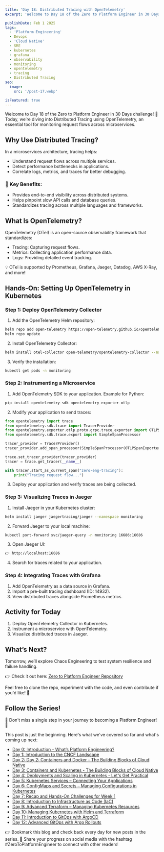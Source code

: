 ```yaml
---
title: 'Day 18: Distributed Tracing with OpenTelemetry'
excerpt: 'Welcome to Day 18 of the Zero to Platform Engineer in 30 Days challenge! 🚀 Today, we’re diving into Distributed Tracing using OpenTelemetry, an essential tool for monitoring request flows across microservices.'

publishDate: Feb 1 2025
tags:
  - 'Platform Engineering'
  - Devops
  - 'Cloud Native'  
  - SRE
  - kubernetes
  - grafana
  - observability
  - monitoring
  - opentelemetry
  - tracing
  - Distributed Tracing
seo:
  image:
    src: '/post-17.webp'

isFeatured: true
---
```


Welcome to Day 18 of the Zero to Platform Engineer in 30 Days challenge! 🚀 Today, we’re diving into Distributed Tracing using OpenTelemetry, an essential tool for monitoring request flows across microservices.


## Why Use Distributed Tracing?

In a microservices architecture, tracing helps:

* Understand request flows across multiple services.
* Detect performance bottlenecks in applications.
* Correlate logs, metrics, and traces for better debugging.

### 🎯 Key Benefits:

* Provides end-to-end visibility across distributed systems.
* Helps pinpoint slow API calls and database queries.
* Standardizes tracing across multiple languages and frameworks.

## What Is OpenTelemetry?

OpenTelemetry (OTel) is an open-source observability framework that standardizes:

* Tracing: Capturing request flows.
* Metrics: Collecting application performance data.
* Logs: Providing detailed event tracking.

💡 OTel is supported by Prometheus, Grafana, Jaeger, Datadog, AWS X-Ray, and more!

## Hands-On: Setting Up OpenTelemetry in Kubernetes

### Step 1: Deploy OpenTelemetry Collector

1. Add the OpenTelemetry Helm repository:

```bash
helm repo add open-telemetry https://open-telemetry.github.io/opentelemetry-helm-charts
helm repo update
```

2. Install OpenTelemetry Collector:

```bash
helm install otel-collector open-telemetry/opentelemetry-collector --namespace monitoring --create-namespace
```

3. Verify the installation:

```bash
kubectl get pods -n monitoring
```

### Step 2: Instrumenting a Microservice

1. Add OpenTelemetry SDK to your application. Example for Python:

```bash
pip install opentelemetry-sdk opentelemetry-exporter-otlp
```

2. Modify your application to send traces:

```python
from opentelemetry import trace
from opentelemetry.sdk.trace import TracerProvider
from opentelemetry.exporter.otlp.proto.grpc.trace_exporter import OTLPSpanExporter
from opentelemetry.sdk.trace.export import SimpleSpanProcessor

tracer_provider = TracerProvider()
tracer_provider.add_span_processor(SimpleSpanProcessor(OTLPSpanExporter(endpoint="http://otel-collector:4317")))

trace.set_tracer_provider(tracer_provider)
tracer = trace.get_tracer(__name__)

with tracer.start_as_current_span("zero-eng-tracing"):
    print("Tracing request flow...")
```

3. Deploy your application and verify traces are being collected.

### Step 3: Visualizing Traces in Jaeger

1. Install Jaeger in your Kubernetes cluster:

```bash
helm install jaeger jaegertracing/jaeger --namespace monitoring
```

2. Forward Jaeger to your local machine:

```bash
kubectl port-forward svc/jaeger-query -n monitoring 16686:16686
```

3. Open Jaeger UI:

```bash
👉 http://localhost:16686
```

4. Search for traces related to your application.

### Step 4: Integrating Traces with Grafana

1. Add OpenTelemetry as a data source in Grafana.
2. Import a pre-built tracing dashboard (ID: 14932).
3. View distributed traces alongside Prometheus metrics.

## Activity for Today

1. Deploy OpenTelemetry Collector in Kubernetes.
2. Instrument a microservice with OpenTelemetry.
3. Visualize distributed traces in Jaeger.

## What’s Next?

Tomorrow, we’ll explore Chaos Engineering to test system resilience and failure handling.


👉 Check it out here: [Zero to Platform Engineer Repository](https://github.com/parraletz/zero-to-platform-engineer)

Feel free to clone the repo, experiment with the code, and even contribute if you'd like! 🚀


## Follow the Series!

🎉 Don't miss a single step in your journey to becoming a Platform Engineer! 🎉

This post is just the beginning. Here's what we've covered so far and what's coming up next:

* [Day 0: Introduction - What’s Platform Engineering?](https://parraletz.space/blog/00-0-to-platform-eng-intro/)
* [Day 1: Introduction to the CNCF Landscape](https://parraletz.space/blog/01-0-to-platform-eng-day1/)
* [Day 2: Day 2: Containers and Docker - The Building Blocks of Cloud Native](https://parraletz.space/blog/02-0-to-platform-eng-day2/)
* [Day 3: Containers and Kubernetes - The Building Blocks of Cloud Native](https://parraletz.space/blog/03-0-to-platform-eng-day3/)
* [Day 4: Deployments and Scaling in Kubernetes - Let's Get Practical](https://parraletz.space/blog/03-0-to-platform-eng-day3/)
* [Day 5: Kubernetes Services – Connecting Your Applications](https://parraletz.space/blog/05-0-to-platform-eng-day5/)
* [Day 6: ConfigMaps and Secrets – Managing Configurations in Kubernetes](https://parraletz.space/blog/06-0-to-platform-eng-day6/)
* [Day 7: Recap and Hands-On Challenges for Week 1](https://parraletz.space/blog/07-0-to-platform-eng-day7/)
* [Day 8: Introduction to Infrastructure as Code (IaC)](https://parraletz.space/blog/08-0-to-platform-eng-day8/)
* [Day 9: Advanced Terraform – Managing Kubernetes Resources](https://parraletz.space/blog/09-0-to-platform-eng-day9/)
* [Day 10: Managing Kubernetes with Helm and Terraform](https://parraletz.space/blog/10-0-to-platform-eng-day10/)
* [Day 11: Introduction to GitOps with ArgoCD](https://parraletz.space/blog/11-0-to-platform-eng-day11/)
* [Day 12: Advanced GitOps with Argo Rollouts](https://parraletz.space/blog/12-0-to-platform-eng-day12/)
  

 
👉 Bookmark this blog and check back every day for new posts in the series.
📣 Share your progress on social media with the hashtag #ZeroToPlatformEngineer to connect with other readers!
